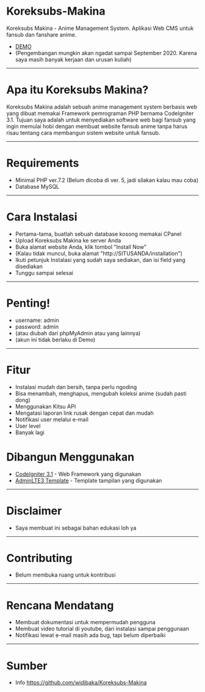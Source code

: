 # Koreksubs-Makina
Koreksubs Makina - Anime Management System. 
Aplikasi Web CMS untuk fansub dan fanshare anime.
* [DEMO](https://koreksubs.online/)
* (Pengembangan mungkin akan ngadat sampai September 2020. Karena saya masih banyak kerjaan dan urusan kuliah)
************
# Apa itu Koreksubs Makina?
Koreksubs Makina adalah sebuah anime management system berbasis web yang dibuat memakai Framework pemrograman PHP bernama CodeIgniter 3.1.
Tujuan saya adalah untuk menyediakan software web bagi fansub yang ingin memulai hobi dengan membuat website fansub anime tanpa harus risau tentang cara membangun sistem website untuk fansub.
************
# Requirements
- Minimal PHP ver.7.2 (Belum dicoba di ver. 5, jadi silakan kalau mau coba)
- Database MySQL
************
# Cara Instalasi
- Pertama-tama, buatlah sebuah database kosong memakai CPanel
- Upload Koreksubs Makina ke server Anda
- Buka alamat website Anda, klik tombol "Install Now"
- (Kalau tidak muncul, buka alamat "http://SITUSANDA/installation")
- Ikuti petunjuk Instalasi yang sudah saya sediakan, dan isi field yang disediakan
- Tunggu sampai selesai
************
# Penting!
- username: admin
- password: admin
- (atau diubah dari phpMyAdmin atau yang lainnya)
- (akun ini tidak berlaku di Demo)
************
# Fitur
- Instalasi mudah dan bersih, tanpa perlu ngoding
- Bisa menambah, menghapus, mengubah koleksi anime (sudah pasti dong)
- Menggunakan Kitsu API
- Mengatasi laporan link rusak dengan cepat dan mudah
- Notifikasi user melalui e-mail
- User level
- Banyak lagi
# Dibangun Menggunakan
* [CodeIgniter 3.1](http://codeigniter.com/) - Web Framework yang digunakan
* [AdminLTE3 Template](https://adminlte.io/themes/AdminLTE) - Template tampilan yang digunakan
************
# Disclaimer
- Saya membuat ini sebagai bahan edukasi loh ya
************
# Contributing
- Belum membuka ruang untuk kontribusi
************
# Rencana Mendatang
- Membuat dokumentasi untuk mempermudah pengguna
- Membuat video tutorial di youtube, dari instalasi sampai penggunaan
- Notifikasi lewat e-mail masih ada bug, tapi belum diperbaiki
************
# Sumber
-  Info <https://github.com/widibaka/Koreksubs-Makina>
